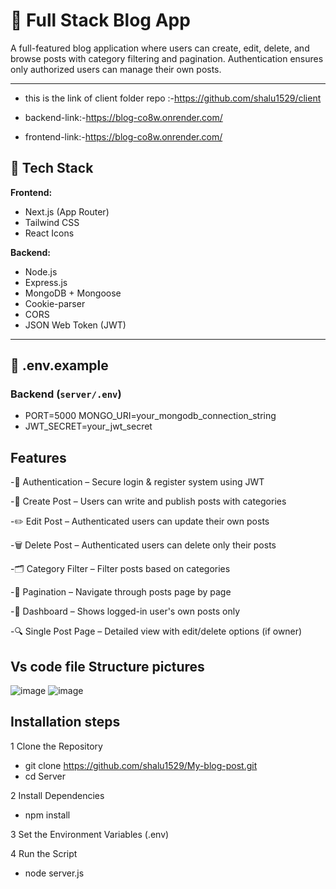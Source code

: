 # 📝 Full Stack Blog App

A full-featured blog application where users can create, edit, delete, and browse posts with category filtering and pagination. Authentication ensures only authorized users can manage their own posts.

---
- this is the link of client folder repo :-https://github.com/shalu1529/client

- backend-link:-https://blog-co8w.onrender.com/
- frontend-link:-https://blog-co8w.onrender.com/

## 🚀 Tech Stack

**Frontend:**
- Next.js (App Router)
- Tailwind CSS
- React Icons

**Backend:**
- Node.js
- Express.js
- MongoDB + Mongoose
- Cookie-parser
- CORS
- JSON Web Token (JWT)

---

## 📁 .env.example

### Backend (`server/.env`)

- PORT=5000 MONGO_URI=your_mongodb_connection_string
- JWT_SECRET=your_jwt_secret


 ## Features
-🔐 Authentication – Secure login & register system using JWT

-📝 Create Post – Users can write and publish posts with categories

-✏️ Edit Post – Authenticated users can update their own posts

-🗑️ Delete Post – Authenticated users can delete only their posts

-🗂️ Category Filter – Filter posts based on categories

-📃 Pagination – Navigate through posts page by page

-👤 Dashboard – Shows logged-in user's own posts only

-🔍 Single Post Page – Detailed view with edit/delete options (if owner)


## Vs code file Structure pictures
![image](https://github.com/user-attachments/assets/1ae5ceea-9f8d-4cc6-9bdc-e3f7910cbf1f)
![image](https://github.com/user-attachments/assets/b2b73c2b-1e4f-4325-9251-73cf3c49663d)

## Installation steps

 1 Clone the Repository

- git clone https://github.com/shalu1529/My-blog-post.git
- cd Server

2️ Install Dependencies

- npm install

3️ Set the Environment Variables (.env)

4️ Run the Script

- node server.js







